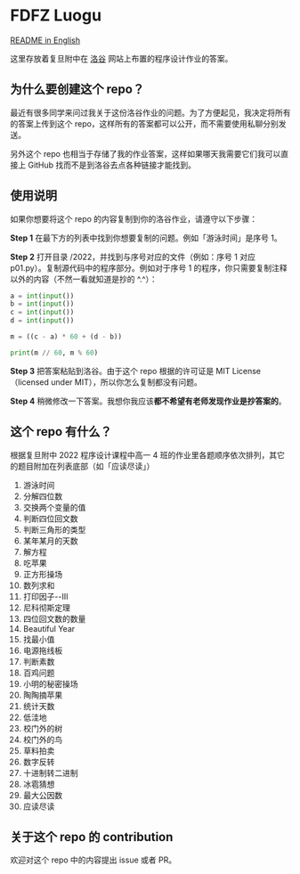 # FDFZ Luogu

[README in English](https://github.com/rice0208/fdfz_luogu/blob/master/README.md)

这里存放着复旦附中在 [洛谷](https://www.luogu.com.cn) 网站上布置的程序设计作业的答案。

## 为什么要创建这个 repo？

最近有很多同学来问过我关于这份洛谷作业的问题。为了方便起见，我决定将所有的答案上传到这个 repo，这样所有的答案都可以公开，而不需要使用私聊分别发送。

另外这个 repo 也相当于存储了我的作业答案，这样如果哪天我需要它们我可以直接上 GitHub 找而不是到洛谷去点各种链接才能找到。

## 使用说明

如果你想要将这个 repo 的内容复制到你的洛谷作业，请遵守以下步骤：

**Step 1** 在最下方的列表中找到你想要复制的问题。例如「游泳时间」是序号 1。

**Step 2** 打开目录 /2022，并找到与序号对应的文件（例如：序号 1 对应 p01.py）。复制源代码中的程序部分。例如对于序号 1 的程序，你只需要复制注释以外的内容（不然一看就知道是抄的 ^.^）：

```python
a = int(input())
b = int(input())
c = int(input())
d = int(input())

m = ((c - a) * 60 + (d - b))

print(m // 60, m % 60)
```

**Step 3** 把答案粘贴到洛谷。由于这个 repo 根据的许可证是 MIT License（licensed under MIT），所以你怎么复制都没有问题。

**Step 4** 稍微修改一下答案。我想你我应该**都不希望有老师发现作业是抄答案的**。

## 这个 repo 有什么？

根据复旦附中 2022 程序设计课程中高一 4 班的作业里各题顺序依次排列，其它的题目附加在列表底部（如「应读尽读」）

1. 游泳时间
2. 分解四位数
3. 交换两个变量的值
4. 判断四位回文数
5. 判断三角形的类型
6. 某年某月的天数
7. 解方程
8. 吃苹果
9. 正方形操场
10. 数列求和
11. 打印因子--III
12. 尼科彻斯定理
13. 四位回文数的数量
14. Beautiful Year
15. 找最小值
16. 电源拖线板
17. 判断素数
18. 百鸡问题
19. 小明的秘密操场
20. 陶陶摘苹果
21. 统计天数
22. 低洼地
23. 校门外的树
24. 校门外的鸟
25. 草料拍卖
26. 数字反转
27. 十进制转二进制
28. 冰雹猜想
29. 最大公因数
30. 应读尽读

## 关于这个 repo 的 contribution

欢迎对这个 repo 中的内容提出 issue 或者 PR。
